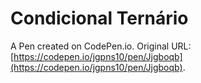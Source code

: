 # Condicional Ternário

A Pen created on CodePen.io. Original URL: [https://codepen.io/jgpns10/pen/Jjgboqb](https://codepen.io/jgpns10/pen/Jjgboqb).


